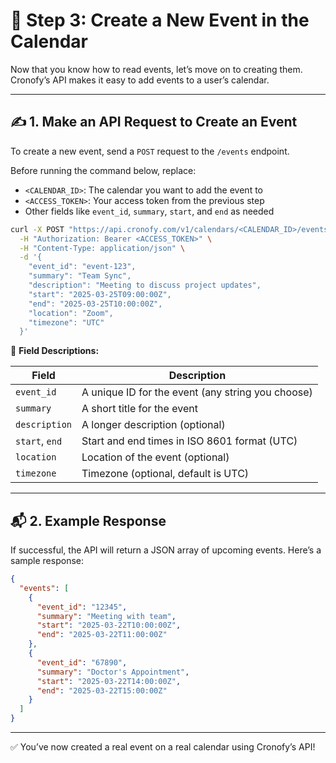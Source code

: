 # 📝 Step 3: Create a New Event in the Calendar

Now that you know how to read events, let’s move on to creating them. Cronofy’s API makes it easy to add events to a user’s calendar.

---

## ✍️ 1. Make an API Request to Create an Event

To create a new event, send a `POST` request to the `/events` endpoint.

Before running the command below, replace:

- `<CALENDAR_ID>`: The calendar you want to add the event to  
- `<ACCESS_TOKEN>`: Your access token from the previous step  
- Other fields like `event_id`, `summary`, `start`, and `end` as needed

```bash
curl -X POST "https://api.cronofy.com/v1/calendars/<CALENDAR_ID>/events" \
  -H "Authorization: Bearer <ACCESS_TOKEN>" \
  -H "Content-Type: application/json" \
  -d '{
    "event_id": "event-123",
    "summary": "Team Sync",
    "description": "Meeting to discuss project updates",
    "start": "2025-03-25T09:00:00Z",
    "end": "2025-03-25T10:00:00Z",
    "location": "Zoom",
    "timezone": "UTC"
  }'
```

📝 **Field Descriptions:**

| Field         | Description                                            |
|---------------|--------------------------------------------------------|
| `event_id`    | A unique ID for the event (any string you choose)      |
| `summary`     | A short title for the event                            |
| `description` | A longer description (optional)                        |
| `start`, `end`| Start and end times in ISO 8601 format (UTC)           |
| `location`    | Location of the event (optional)                       |
| `timezone`    | Timezone (optional, default is UTC)                    |

---

## 📬 2. Example Response

If successful, the API will return a JSON array of upcoming events. Here’s a sample response:

```json
{
  "events": [
    {
      "event_id": "12345",
      "summary": "Meeting with team",
      "start": "2025-03-22T10:00:00Z",
      "end": "2025-03-22T11:00:00Z"
    },
    {
      "event_id": "67890",
      "summary": "Doctor's Appointment",
      "start": "2025-03-22T14:00:00Z",
      "end": "2025-03-22T15:00:00Z"
    }
  ]
}
```

---

✅ You’ve now created a real event on a real calendar using Cronofy’s API!
